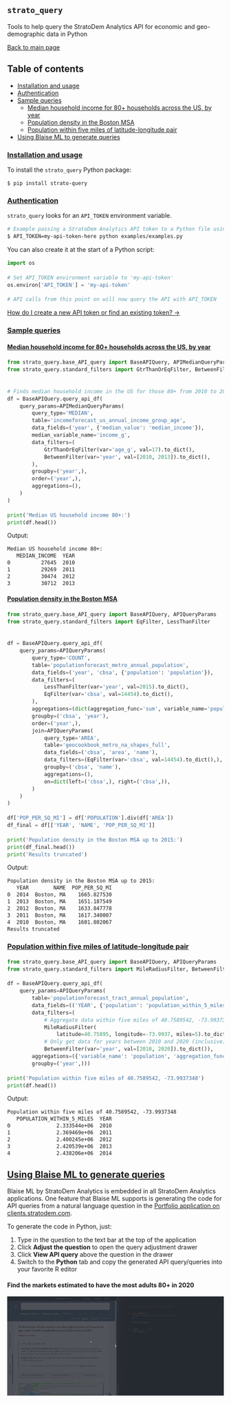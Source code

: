 ## `strato_query`
Tools to help query the StratoDem Analytics API for economic and geo-demographic data in Python

[Back to main page](/)

## Table of contents
- [Installation and usage](#installation-and-usage)
- [Authentication](#authentication)
- [Sample queries](#sample-queries)
  - [Median household income for 80+ households across the US, by year](#median-household-income-for-80-households-across-the-us-by-year)
  - [Population density in the Boston MSA](#population-density-in-the-boston-msa)
  - [Population within five miles of latitude-longitude pair](#population-within-five-miles-of-latitude-longitude-pair)
- [Using Blaise ML to generate queries](#using-blaise-ml-to-generate-queries)

### [Installation and usage](#installation-and-usage)

To install the `strato_query` Python package:
```
$ pip install strato-query
```

### [Authentication](#authentication)
`strato_query` looks for an `API_TOKEN` environment variable.
```bash
# Example passing a StratoDem Analytics API token to a Python file using the API
$ API_TOKEN=my-api-token-here python examples/examples.py
```

You can also create it at the start of a Python script:
```python
import os

# Set API_TOKEN environment variable to 'my-api-token'
os.environ['API_TOKEN'] = 'my-api-token'

# API calls from this point on will now query the API with API_TOKEN
```

[How do I create a new API token or find an existing token? &rarr;](https://academy.stratodem.com/article/82-creating-and-managing-api-tokens)

### [Sample queries](#sample-queries)

#### [Median household income for 80+ households across the US, by year](#median-household-income-for-80-households-across-the-us-by-year)
```python
from strato_query.base_API_query import BaseAPIQuery, APIMedianQueryParams
from strato_query.standard_filters import GtrThanOrEqFilter, BetweenFilter


# Finds median household income in the US for those 80+ from 2010 to 2013
df = BaseAPIQuery.query_api_df(
    query_params=APIMedianQueryParams(
        query_type='MEDIAN',
        table='incomeforecast_us_annual_income_group_age',
        data_fields=('year', {'median_value': 'median_income'}),
        median_variable_name='income_g',
        data_filters=(
            GtrThanOrEqFilter(var='age_g', val=17).to_dict(),
            BetweenFilter(var='year', val=[2010, 2013]).to_dict(),
        ),
        groupby=('year',),
        order=('year',),
        aggregations=(),
    )
)

print('Median US household income 80+:')
print(df.head())
```

Output:
```
Median US household income 80+:
   MEDIAN_INCOME  YEAR
0          27645  2010
1          29269  2011
2          30474  2012
3          30712  2013
```

#### [Population density in the Boston MSA](#population-density-in-the-boston-msa)
```python
from strato_query.base_API_query import BaseAPIQuery, APIQueryParams
from strato_query.standard_filters import EqFilter, LessThanFilter


df = BaseAPIQuery.query_api_df(
    query_params=APIQueryParams(
        query_type='COUNT',
        table='populationforecast_metro_annual_population',
        data_fields=('year', 'cbsa', {'population': 'population'}),
        data_filters=(
            LessThanFilter(var='year', val=2015).to_dict(),
            EqFilter(var='cbsa', val=14454).to_dict(),
        ),
        aggregations=(dict(aggregation_func='sum', variable_name='population'),),
        groupby=('cbsa', 'year'),
        order=('year',),
        join=APIQueryParams(
            query_type='AREA',
            table='geocookbook_metro_na_shapes_full',
            data_fields=('cbsa', 'area', 'name'),
            data_filters=(EqFilter(var='cbsa', val=14454).to_dict(),),
            groupby=('cbsa', 'name'),
            aggregations=(),
            on=dict(left=('cbsa',), right=('cbsa',)),
        )
    )
)

df['POP_PER_SQ_MI'] = df['POPULATION'].div(df['AREA'])
df_final = df[['YEAR', 'NAME', 'POP_PER_SQ_MI']]

print('Population density in the Boston MSA up to 2015:')
print(df_final.head())
print('Results truncated')
```

Output:

```
Population density in the Boston MSA up to 2015:
   YEAR        NAME  POP_PER_SQ_MI
0  2014  Boston, MA    1665.827530
1  2013  Boston, MA    1651.187549
2  2012  Boston, MA    1633.847778
3  2011  Boston, MA    1617.340007
4  2010  Boston, MA    1601.802067
Results truncated
```

### [Population within five miles of latitude-longitude pair](#population-within-five-miles-of-latitude-longitude-pair)
```python
from strato_query.base_API_query import BaseAPIQuery, APIQueryParams
from strato_query.standard_filters import MileRadiusFilter, BetweenFilter

df = BaseAPIQuery.query_api_df(
    query_params=APIQueryParams(
        table='populationforecast_tract_annual_population',
        data_fields=(('YEAR', {'population': 'population_within_5_miles'})),
        data_filters=(
            # Aggregate data within five miles of 40.7589542, -73.9937348
            MileRadiusFilter(
                latitude=40.75895, longitude=-73.9937, miles=5).to_dict(),
            # Only get data for years between 2010 and 2020 (inclusive)
            BetweenFilter(var='year', val=[2010, 2020]).to_dict()),
        aggregations=({'variable_name': 'population', 'aggregation_func': 'sum'},),
        groupby=('year',)))

print('Population within five miles of 40.7589542, -73.9937348')
print(df.head())
```

Output:
```
Population within five miles of 40.7589542, -73.9937348
   POPULATION_WITHIN_5_MILES  YEAR
0               2.333544e+06  2010
1               2.369469e+06  2011
2               2.400245e+06  2012
3               2.420539e+06  2013
4               2.438206e+06  2014
```

## [Using Blaise ML to generate queries](#using-blaise-ml-to-generate-queries)
Blaise ML by StratoDem Analytics is embedded in all StratoDem Analytics applications. One feature that Blaise ML supports is
generating the code for API queries from a natural language question in the [Portfolio application on clients.stratodem.com](https://clients.stratodem.com/dash/?id=marketscorecard).

To generate the code in Python, just:
1. Type in the question to the text bar at the top of the application
2. Click **Adjust the question** to open the query adjustment drawer
3. Click **View API query** above the question in the drawer
4. Switch to the **Python** tab and copy the generated API query/queries into your favorite R editor

#### Find the markets estimated to have the most adults 80+ in 2020
<img src="assets/images/Python_example_query.gif" alt="Using Blaise ML to create a sample query in Python" />

